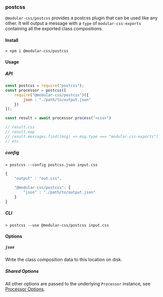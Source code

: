 ### postcss

`@modular-css/postcss` provides a postcss plugin that can be used like any other. It will output a message with a `type` of `modular-css-exports` containing all the exported class compositions.

#### Install

```shell
> npm i @modular-css/postcss
```

#### Usage

##### API

```javascript
const postcss = require("postcss");
const processor = postcss([
    require("@modular-css/postcss")({
        json : "./path/to/output.json"
    })
]);

const result = await processor.process("<css>")

// result.css
// result.map
// result.messages.find((msg) => msg.type === "modular-css-exports")
// etc
```

##### config

```shell
> postcss --config postcss.json input.css
```

```javascript
{
    "output" : "out.css",
    
    "@modular-css/postcss": {
        "json" : "./path/to/output.json"
    }
}

```

##### CLI

```shell
> postcss --use @modular-css/postcss input.css
```

#### Options

##### `json`

Write the class composition data to this location on disk.

##### Shared Options

All other options are passed to the underlying `Processor` instance, see [Processor Options](#processor-options).
